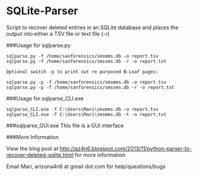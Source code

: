 SQLite-Parser
=============

Script to recover deleted entries in an SQLite database and places the output into either a TSV file or text file (-r)

###Usage for sqlparse.py

    sqlparse.py -f /home/sanforensics/smsmms.db -o report.tsv
    sqlparse.py -f /home/sanforensics/smssms.db -r -o report.txt
	
	Optional switch -p to print out re purposed B-Leaf pages:
	
	sqlparse.py -p -f /home/sanforensics/smsmms.db -o report.tsv
    sqlparse.py -p -f /home/sanforensics/smssms.db -r -o report.txt
	
	
	
    
###Usage for sqlparse_CLI.exe

    sqlparse_CLI.exe -f C:\Users\Mari\smsmms.db -o report.tsv
    sqlparse_CLI.exe -f C:\Users\Mari\smsmms.db -t -o report.txt

###sqlparse_GUI.exe
This file is a GUI interface

###More Information

View the blog post at http://az4n6.blogspot.com/2013/11/python-parser-to-recover-deleted-sqlite.html for more information


Email Mari,  arizona4n6 at gmail dot com for help/questions/bugs
